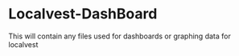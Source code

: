 # Localvest-DashBoard
This will contain any files used for dashboards or graphing data for localvest 
